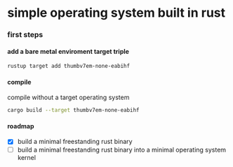 # simple operating system built in rust
### first steps
#### add a bare metal enviroment target triple

```zsh
rustup target add thumbv7em-none-eabihf
```

#### compile 
compile without a target operating system

```zsh
cargo build --target thumbv7em-none-eabihf
```

#### roadmap
- [x] build a minimal freestanding rust binary
- [ ] build a minimal freestanding rust binary into a minimal operating system kernel
